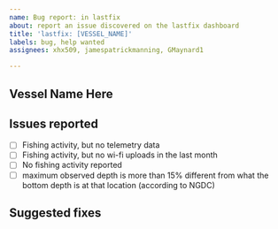```yaml
---
name: Bug report: in lastfix
about: report an issue discovered on the lastfix dashboard
title: 'lastfix: [VESSEL_NAME]'
labels: bug, help wanted
assignees: xhx509, jamespatrickmanning, GMaynard1

---
```


## Vessel Name Here

## Issues reported
- [ ] Fishing activity, but no telemetry data
- [ ] Fishing activity, but no wi-fi uploads in the last month
- [ ] No fishing activity reported 
- [ ] maximum observed depth is more than 15% different from what the bottom depth is at that location (according to NGDC)

## Suggested fixes
